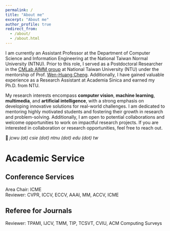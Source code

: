 ```yaml
---
permalink: /
title: "About me"
excerpt: "About me"
author_profile: true
redirect_from: 
  - /about/
  - /about.html
---
```



I am currently an Assistant Professor at the Department of Computer Science and Information Engineering at the National Taiwan Normal University (NTNU). Prior to this role, I served as a Postdoctoral Researcher in the [CMLab AIMM group](https://aimm.cmlab.csie.ntu.edu.tw/index.html) at National Taiwan University (NTU) under the mentorship of Prof. [Wen-Huang Cheng](https://www.csie.ntu.edu.tw/~wenhuang/). Additionally, I have gained valuable experience as a Research Assistant at Academia Sinica and earned my Ph.D. from NTU.

My research interests encompass **computer vision**, **machine learning**, **multimedia**, and **artificial intelligence**, with a strong emphasis on developing innovative solutions for real-world challenges. I am dedicated to mentoring highly motivated students and fostering their growth in research and problem-solving. Additionally, I am open to potential collaborations and welcome opportunities to work on impactful research projects. If you are interested in collaboration or research opportunities, feel free to reach out.




📩 *jcwu (at) csie (dot) ntnu (dot) edu (dot) tw*


# Academic Service

## Conference Services  

Area Chair: ICME  
Reviewer: CVPR, ICCV, ECCV, AAAI, MM, ACCV, ICME 

## Referee for Journals  
Reviewer: TPAMI, IJCV, TMM, TIP, TCSVT, CVIU, ACM Computing Surveys 
